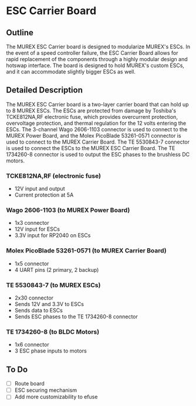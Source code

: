 # ESC Carrier Board

## Outline

The MUREX ESC Carrier board is designed to modularize MUREX's ESCs. In the event of a speed controller failure, the ESC Carrier Board allows for rapid replacement of the components through a highly modular design and hotswap interface. The board is designed to hold MUREX's custom ESCs, and it can accommodate slightly bigger ESCs as well.

## Detailed Description

The MUREX ESC Carrier board is a two-layer carrier board that can hold up to 8 MUREX ESCs. The ESCs are protected from damage by Toshiba's TCKE812NA,RF electronic fuse, which provides overcurrent protection, overvoltage protection, and thermal regulation for the 12 volts entering the ESCs. The 3-channel Wago 2606-1103 connector is used to connect to the MUREX Power Board, and the Molex PicoBlade 53261-0571 connector is used to connect to the MUREX Carrier Board. The TE 5530843-7 connector is used to connect the ESCs to the MUREX ESC Carrier Board. The TE 1734260-8 connector is used to output the ESC phases to the brushless DC motors.

### TCKE812NA,RF (electronic fuse)

- 12V input and output
- Current protection at 5A

### Wago 2606-1103 (to MUREX Power Board)

- 1x3 connector
- 12V input for ESCs
- 3.3V input for RP2040 on ESCs

### Molex PicoBlade 53261-0571 (to MUREX Carrier Board)

- 1x5 connector
- 4 UART pins (2 primary, 2 backup)

### TE 5530843-7 (to MUREX ESCs)

- 2x30 connector
- Sends 12V and 3.3V to ESCs
- Sends data to ESCs
- Sends ESC phases to the TE 1734260-8 connector

### TE 1734260-8 (to BLDC Motors)

- 1x6 connector
- 3 ESC phase inputs to motors

## To Do

- [ ] Route board
- [ ] ESC securing mechanism
- [ ] Add more customizability to efuse